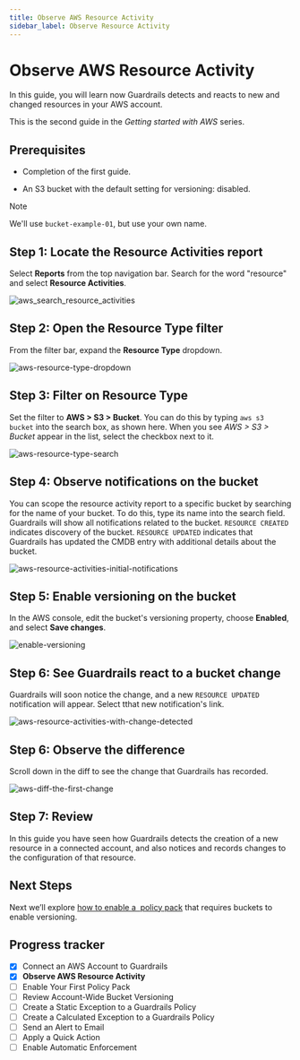 ```yaml
---
title: Observe AWS Resource Activity
sidebar_label: Observe Resource Activity
---
```



# Observe AWS Resource Activity

In this guide, you will learn now Guardrails detects and reacts to new and changed resources in your AWS account.

This is the second guide in the *Getting started with AWS* series.

## Prerequisites

- Completion of the first guide.

- An S3 bucket with the default setting for versioning: disabled.

> [!NOTE]
> We'll use `bucket-example-01`, but use your own name.
 

## Step 1: Locate the Resource Activities report
 
Select **Reports** from the top navigation bar.  Search for the word "resource" and select **Resource Activities**.

<p><img alt="aws_search_resource_activities" src="/images/docs/guardrails/getting-started/getting-started-aws/observe-aws-activity/aws-search-resource-activities.png"/></p>

## Step 2: Open the Resource Type filter

From the filter bar, expand the **Resource Type** dropdown.

<p><img alt="aws-resource-type-dropdown" src="/images/docs/guardrails/getting-started/getting-started-aws/observe-aws-activity/aws-resource-type-dropdown.png"/></p>

## Step 3: Filter on Resource Type

 
Set the filter to **AWS > S3 > Bucket**. You can do this by typing `aws s3 bucket` into the search box, as shown here. When you see *AWS > S3 > Bucket* appear in the list, select the checkbox next to it.

<p><img alt="aws-resource-type-search" src="/images/docs/guardrails/getting-started/getting-started-aws/observe-aws-activity/aws-resource-type-search.png"/></p>

## Step 4: Observe notifications on the bucket

You can scope the resource activity report to a specific bucket by searching for the name of your bucket. To do this, type its name into the search field. Guardrails will show all notifications related to the bucket. `RESOURCE CREATED` indicates discovery of the bucket. `RESOURCE UPDATED` indicates that Guardrails has updated the CMDB entry with additional details about the bucket.

<p><img alt="aws-resource-activities-initial-notifications" src="/images/docs/guardrails/getting-started/getting-started-aws/observe-aws-activity/aws-resource-activities-initial-notifications.png"/></p>

## Step 5: Enable versioning on the bucket

In the AWS console, edit the bucket's versioning property, choose **Enabled**, and select **Save changes**.

<p><img alt="enable-versioning" src="/images/docs/guardrails/getting-started/getting-started-aws/observe-aws-activity/enable-versioning.png"/></p>

## Step 6: See Guardrails react to a bucket change

Guardrails will soon notice the change, and a new `RESOURCE UPDATED` notification will appear. Select tthat new notification's link.

<p><img alt="aws-resource-activities-with-change-detected" src="/images/docs/guardrails/getting-started/getting-started-aws/observe-aws-activity/aws-resource-activities-with-change-detected.png"/></p>

## Step 6: Observe the difference

Scroll down in the diff to see the change that Guardrails has recorded. 

<p><img alt="aws-diff-the-first-change" src="/images/docs/guardrails/getting-started/getting-started-aws/observe-aws-activity/aws-diff-the-first-change.png"/></p>

## Step 7: Review

In this guide you have seen how Guardrails detects the creation of a new resource in a connected account, and also notices and records changes to the configuration of that resource.

## Next Steps

Next we’ll explore [how to enable a  policy pack](/guardrails/docs/getting-started/getting-started-aws/enable-policy-pack) that requires buckets to enable versioning.


## Progress tracker

- [x] Connect an AWS Account to Guardrails
- [x] **Observe AWS Resource Activity**
- [ ] Enable Your First Policy Pack
- [ ] Review Account-Wide Bucket Versioning
- [ ] Create a Static Exception to a Guardrails Policy
- [ ] Create a Calculated Exception to a Guardrails Policy
- [ ] Send an Alert to Email
- [ ] Apply a Quick Action
- [ ] Enable Automatic Enforcement

